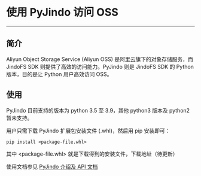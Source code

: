 # 使用 PyJindo 访问 OSS

---

## 简介

Aliyun Object Storage Service (Aliyun OSS) 是阿里云旗下的对象存储服务，而 JindoFS SDK 则提供了高效的访问能力。PyJindo 则是 JindoFS SDK 的 Python 版本，目的是让 Python 用户高效访问 OSS。

## 使用

PyJindo 目前支持的版本为 python 3.5 至 3.9，其他 python3 版本及 python2 暂未支持。

用户只需下载 PyJindo 扩展包安装文件 (.whl)，然后用 pip 安装即可：
```
pip install <package-file.whl>
```
其中 <package-file.whl> 就是下载得到的安装文件，下载地址（待更新）

使用文档参见 [PyJindo 介绍及 API 文档](jindosdk_PyJindo_documentation.pdf)
